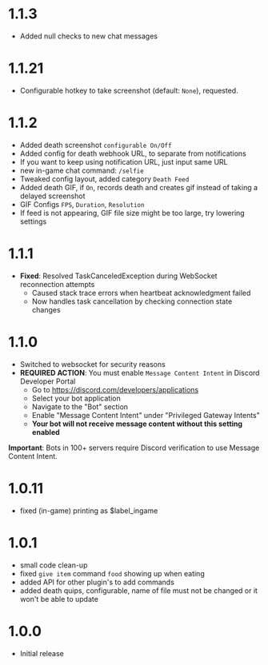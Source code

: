 # 1.1.3
- Added null checks to new chat messages

# 1.1.21
- Configurable hotkey to take screenshot (default: `None`), requested.

# 1.1.2
- Added death screenshot `configurable On/Off`
- Added config for death webhook URL, to separate from notifications
- If you want to keep using notification URL, just input same URL
- new in-game chat command: `/selfie`
- Tweaked config layout, added category `Death Feed`
- Added death GIF, if `On`, records death and creates gif instead of taking a delayed screenshot
- GIF Configs `FPS`, `Duration`, `Resolution`
- If feed is not appearing, GIF file size might be too large, try lowering settings

# 1.1.1
- **Fixed**: Resolved TaskCanceledException during WebSocket reconnection attempts
    - Caused stack trace errors when heartbeat acknowledgment failed
    - Now handles task cancellation by checking connection state changes

# 1.1.0
- Switched to websocket for security reasons
- **REQUIRED ACTION**: You must enable `Message Content Intent` in Discord Developer Portal
    - Go to https://discord.com/developers/applications
    - Select your bot application
    - Navigate to the "Bot" section
    - Enable "Message Content Intent" under "Privileged Gateway Intents"
    - **Your bot will not receive message content without this setting enabled**

**Important**: Bots in 100+ servers require Discord verification to use Message Content Intent.

# 1.0.11
- fixed (in-game) printing as $label_ingame

# 1.0.1
- small code clean-up
- fixed `give item` command `food` showing up when eating
- added API for other plugin's to add commands
- added death quips, configurable, name of file must not be changed or it won't be able to update

# 1.0.0
- Initial release